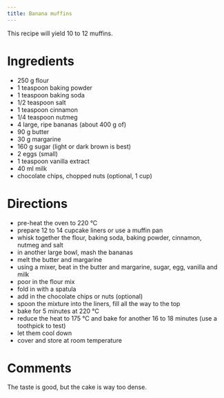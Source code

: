 ```yaml
---
title: Banana muffins
---
```


This recipe will yield 10 to 12 muffins.

# Ingredients

- 250 g flour
- 1 teaspoon baking powder
- 1 teaspoon baking soda
- 1/2 teaspoon salt
- 1 teaspoon cinnamon
- 1/4 teaspoon nutmeg
- 4 large, ripe bananas (about 400 g of)
- 90 g butter
- 30 g margarine
- 160 g sugar (light or dark brown is best)
- 2 eggs (small)
- 1 teaspoon vanilla extract
- 40 ml milk
- chocolate chips, chopped nuts (optional, 1 cup)

# Directions

- pre-heat the oven to 220 °C
- prepare 12 to 14 cupcake liners or use a muffin pan
- whisk together the flour, baking soda, baking powder, cinnamon, nutmeg and salt
- in another large bowl, mash the bananas
- melt the butter and margarine
- using a mixer, beat in the butter and margarine, sugar, egg, vanilla and milk
- poor in the flour mix
- fold in with a spatula
- add in the chocolate chips or nuts (optional)
- spoon the mixture into the liners, fill all the way to the top
- bake for 5 minutes at 220 °C
- reduce the heat to 175 °C and bake for another 16 to 18 minutes (use a toothpick to test)
- let them cool down
- cover and store at room temperature

# Comments

The taste is good, but the cake is way too dense.
